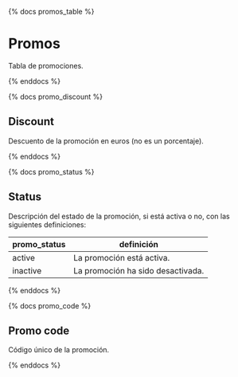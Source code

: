 {% docs promos_table %}

# Promos

Tabla de promociones.

{% enddocs %}

{% docs promo_discount %}

## Discount

Descuento de la promoción en euros (no es un porcentaje).

{% enddocs %}

{% docs promo_status %}

## Status

Descripción del estado de la promoción, si está activa o no, con las siguientes definiciones:

  | promo_status   | definición                              |
  |----------------|-----------------------------------------|
  | active         | La promoción está activa.               |
  | inactive       | La promoción ha sido desactivada.       |

{% enddocs %}

{% docs promo_code %}

## Promo code

Código único de la promoción.

{% enddocs %}